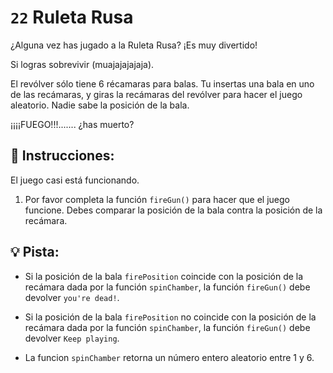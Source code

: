 # `22` Ruleta Rusa 

¿Alguna vez has jugado a la Ruleta Rusa? ¡Es muy divertido! 

Si logras sobrevivir (muajajajajaja).

El revólver sólo tiene 6 récamaras para balas. Tu insertas una bala en uno de las recámaras, y giras la recámaras del revólver para hacer el juego aleatorio. Nadie sabe la posición de la bala.

¡¡¡¡FUEGO!!!....... ¿has muerto?

## :pencil: Instrucciones:

El juego casi está funcionando.

1. Por favor completa la función `fireGun()` para hacer que el juego funcione. Debes comparar la posición de la bala contra la posición de la recámara.


## :bulb: Pista:

- Si la posición de la bala `firePosition` coincide con la posición de la recámara dada por la función `spinChamber`, la función `fireGun()` debe devolver `you're dead!`.

- Si la posición de la bala `firePosition` no coincide con la posición de la recámara dada por la función `spinChamber`, la función `fireGun()` debe devolver `Keep playing`.

- La funcion `spinChamber` retorna un número entero aleatorio entre 1 y 6.
